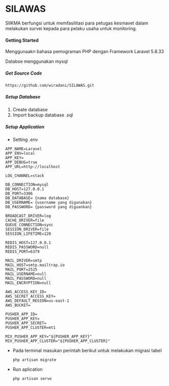 # SILAWAS

SIIKMA berfungsi untuk memfasilitasi para petugas kesmavet dalam melakukan survei kepada para pelaku usaha untuk monitoring.



#### Getting Started

Menggunaakn bahasa pemograman PHP dengan Framework Laravel 5.8.33

Databse menggunakan mysql



##### Get Source Code

```
https://github.com/wiradani/SILAWAS.git
```



##### Setup Database

1. Create database
2.  Import backup database .sql



##### Setup Application

- Setting .env

```
APP_NAME=Laravel
APP_ENV=local
APP_KEY=
APP_DEBUG=true
APP_URL=http://localhost

LOG_CHANNEL=stack

DB_CONNECTION=mysql
DB_HOST=127.0.0.1
DB_PORT=3306
DB_DATABASE= {nama database}
DB_USERNAME= {username yang digunakan}
DB_PASSWORD= {password yang diguankan}

BROADCAST_DRIVER=log
CACHE_DRIVER=file
QUEUE_CONNECTION=sync
SESSION_DRIVER=file
SESSION_LIFETIME=120

REDIS_HOST=127.0.0.1
REDIS_PASSWORD=null
REDIS_PORT=6379

MAIL_DRIVER=smtp
MAIL_HOST=smtp.mailtrap.io
MAIL_PORT=2525
MAIL_USERNAME=null
MAIL_PASSWORD=null
MAIL_ENCRYPTION=null

AWS_ACCESS_KEY_ID=
AWS_SECRET_ACCESS_KEY=
AWS_DEFAULT_REGION=us-east-1
AWS_BUCKET=

PUSHER_APP_ID=
PUSHER_APP_KEY=
PUSHER_APP_SECRET=
PUSHER_APP_CLUSTER=mt1

MIX_PUSHER_APP_KEY="${PUSHER_APP_KEY}"
MIX_PUSHER_APP_CLUSTER="${PUSHER_APP_CLUSTER}"
```

- Pada terminal masukan perintah berikut untuk melakukan migrasi tabel

  ```
  php artisan migrate
  ```

- Run aplication

  ```
  php artisan serve
  ```

  

